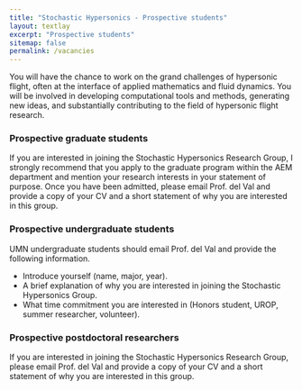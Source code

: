```yaml
---
title: "Stochastic Hypersonics - Prospective students"
layout: textlay
excerpt: "Prospective students"
sitemap: false
permalink: /vacancies
---
```


You will have the chance to work on the grand challenges of hypersonic flight, often at the interface of applied mathematics and fluid dynamics. You will be involved in developing computational tools and methods, generating new ideas, and substantially contributing to the field of hypersonic flight research.

### Prospective graduate students

<!-- **We are currently open for graduate students and postdoc applications** -->

<!-- We are  looking for new group members with passion, talent, and grit! -->

If you are interested in joining the Stochastic Hypersonics Research Group, I strongly recommend that you apply to the graduate program within the AEM department and mention your research interests in your statement of purpose.  Once you have been admitted, please email Prof. del Val and provide
a copy of your CV and a short statement of why you are interested in this group.

### Prospective undergraduate students

UMN undergraduate students should email Prof. del Val and provide the following information.

- Introduce yourself (name, major, year).
- A brief explanation of why you are interested in joining the Stochastic Hypersonics Group.
- What time commitment you are interested in (Honors student, UROP, summer researcher, volunteer).

### Prospective postdoctoral researchers

If you are interested in joining the Stochastic Hypersonics Research Group, please email Prof. del Val and provide a copy of your CV and a short statement of why you are interested in this group.

<!-- ### Applications for PhD and Postdoc positions
If you are interested in working with us as a PhD student or postdoc, please send me an [email](mailto:milan.allan@gmail.com). State briefly why you are interested and attach a CV, including information about the grades you had as an undergraduate. No need for a separate cover letter or certificates. **Important**: please insert _"Application PhD"_ or _"Application Postdoc"_ in the subject line. If you are applying to a specific advertisement, note this in your email.

We especially welcome postdocs with fellowships. I'd be happy to support you, also after you apply to our group. Take a look at the [veni fellowship](https://www.nwo.nl/en/calls/nwo-talent-programme-veni-science-domain) or the Marie Curie fellowship (currently closed, next deadline probably Fall 2021, [here is last years call]({{ site.baseurl }}/downloads/h2020-wp1820-msca_en.pdf)). In many country, there are also fellowships available for outdoing postdocs.**


### Master projects for Leiden University students
If you are a Master student at Leiden University looking for a Master project, contact me (or any group member) per email or stop by my office.

### Bsc / Master students from elsewhere
If you are interested in pursuing a Master degree at Leiden University, see [mastersinleiden.nl](http://www.mastersinleiden.nl/programmes/physics/en/introduction). Sometimes, we take master students or summer interns if we get exceptional applicants (this usually means very good grades and a personal recommendation). -->


<!-- <figure>
<img src="{{ site.url }}{{ site.baseurl }}/images/picpic/Gallery/DSC_0696.jpg" width="95%">
</figure> -->
